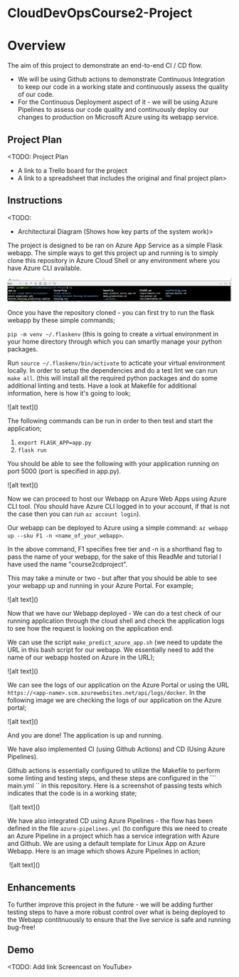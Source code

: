 # CloudDevOpsCourse2-Project

# Overview

The aim of this project to demonstrate an end-to-end CI / CD flow. 

* We will be using Github actions to demonstrate Continuous Integration to keep our code in a working state and continuously assess the quality of our code. 
* For the Continuous Deployment aspect of it - we will be using Azure Pipelines to assess our code quality and continuously deploy our changes to production on Microsoft Azure using its webapp service.


## Project Plan
<TODO: Project Plan

* A link to a Trello board for the project
* A link to a spreadsheet that includes the original and final project plan>

## Instructions

<TODO:  
* Architectural Diagram (Shows how key parts of the system work)>

The project is designed to be ran on Azure App Service as a simple Flask webapp. The simple ways to get this project up and running is to simply clone this repository in Azure Cloud Shell or any environment where you have Azure  CLI available. 

![alt text](https://github.com/SyedFurqan1/CloudDevOpsCourse2-Project/blob/main/misc_images/project_cloned_in_azure_cloud_shell.png?raw=true)

Once you have the repository cloned - you can first try to run the flask webapp by these simple commands;

```pip -m venv ~/.flaskenv```  (this is going to create a virtual environment in your home directory through which you can smartly manage your python packages.

Run ``` source ~/.flaskenv/bin/activate ``` to acticate your virtual environment locally. 
In order to setup the dependencies and do a test lint we can run ``` make all ```. (this will install all the required python packages and do some additional linting and tests. Have a look at Makefile for additional information, here is how it's going to look;

<ADD IMAGE OF MAKE ALL COMMAND OUTPUT>
![alt text]()


The following commands can be run in order to then test and start the application;

1. ``` export FLASK_APP=app.py ```
2. ``` flask run ```

You should be able to see the following with your application running on port 5000 (port is specified in app.py).

<ADD IMAGE HERE FOR APP RUNNING LOCALLY>
![alt text]()

Now we can proceed to host our Webapp on Azure Web Apps using Azure CLI tool. (You should have Azure CLI logged in to your account, if that is not the case then you can run ``` az account login ```).

Our webapp can be deployed to Azure using a simple command:  ``` az webapp up --sku F1 -n <name_of_your_webapp> ```.

In the above command, F1 specifies free tier and -n is a shorthand flag to pass the name of your webapp, for the sake of this ReadMe and tutorial I have used the name "course2cdproject".

This may take a minute or two - but after that you should be able to see your webapp up and running in your Azure Portal. For example;

<ADD IMAGE OF RUNNING WEBAPP IN PORTAL>
![alt text]()

Now that we have our Webapp deployed - We can do a test check of our running application through the cloud shell and check the application logs to see how the request is looking on the application end.

We can use the script ``` make_predict_azure_app.sh ``` (we need to update the URL in this bash script for our webapp. We essentially need to add the name of our webapp hosted on Azure in the URL);

<ADD IMAGE OF USING THE SCRIPT TO TEST THE APPLICATION>
![alt text]()


We can see the logs of our application on the Azure Portal or using the URL ``` https://<app-name>.scm.azurewebsites.net/api/logs/docker ```. In the following image we are checking the logs of our application on the Azure portal;

<ADD IMAGE OF APPLICATION LEVEL LOGS>
![alt text]()

And you are done! The application is up and running. 


We have also implemented CI (using Github Actions) and CD (Using Azure Pipelines).

Github actions is essentially configured to utilize the Makefile to perform some linting and testing steps, and these steps are configured in the ``` main.yml `` in this repository. Here is a screenshot of passing tests which indicates that the code is in a working state;

<IMAGE OF PASSING GITHUB ACTIONS>
![alt text]()

We have also integrated CD using Azure Pipelines - the flow has been defined in the file ``` azure-pipelines.yml ``` (to configure this we need to create an Azure Pipeline in a project which has a service integration with Azure and Github. We are using a default template for Linux App on Azure Webapp. Here is an image which shows Azure Pipelines in action;

<IMAGE OF AZURE DEVOPS PIPELINE DEPLOYMENT IN ACTION>
![alt text]()



## Enhancements

To further improve this project in the future - we will be adding further testing steps to have a more robust control over what is being deployed to the Webapp contitnuously to ensure that the live service is safe and running bug-free!

## Demo 

<TODO: Add link Screencast on YouTube>


